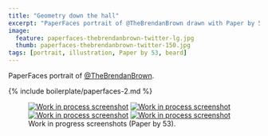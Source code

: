 ```yaml
---
title: "Geometry down the hall"
excerpt: "PaperFaces portrait of @TheBrendanBrown drawn with Paper by 53 on an iPad."
image: 
  feature: paperfaces-thebrendanbrown-twitter-lg.jpg
  thumb: paperfaces-thebrendanbrown-twitter-150.jpg
tags: [portrait, illustration, Paper by 53, beard]
---
```


PaperFaces portrait of <a href="http://twitter.com/TheBrendanBrown">@TheBrendanBrown</a>.

{% include boilerplate/paperfaces-2.md %}

<figure class="half">
	<a href="{{ site.url }}/assets/images/paperfaces-thebrendanbrown-process-1-lg.jpg"><img src="{{ site.url }}/assets/images/paperfaces-thebrendanbrown-process-1-750.jpg" alt="Work in process screenshot"></a>
	<a href="{{ site.url }}/assets/images/paperfaces-thebrendanbrown-process-2-lg.jpg"><img src="{{ site.url }}/assets/images/paperfaces-thebrendanbrown-process-2-600.jpg" alt="Work in process screenshot"></a>
	<a href="{{ site.url }}/assets/images/paperfaces-thebrendanbrown-process-3-lg.jpg"><img src="{{ site.url }}/assets/images/paperfaces-thebrendanbrown-process-3-600.jpg" alt="Work in process screenshot"></a>
	<a href="{{ site.url }}/assets/images/paperfaces-thebrendanbrown-process-4-lg.jpg"><img src="{{ site.url }}/assets/images/paperfaces-thebrendanbrown-process-4-600.jpg" alt="Work in process screenshot"></a>
	<figcaption>Work in progress screenshots (Paper by 53).</figcaption>
</figure>